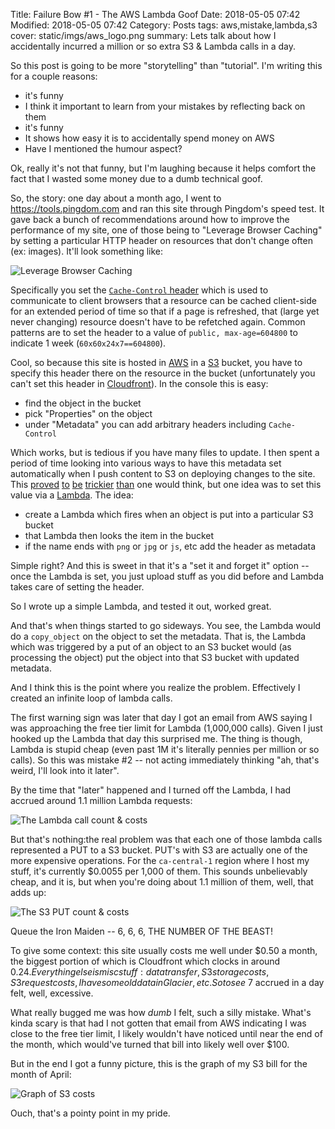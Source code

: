 Title: Failure Bow #1 - The AWS Lambda Goof
Date: 2018-05-05 07:42
Modified: 2018-05-05 07:42
Category: Posts
tags: aws,mistake,lambda,s3
cover: static/imgs/aws_logo.png
summary: Lets talk about how I accidentally incurred a million or so extra S3 & Lambda calls in a day.

So this post is going to be more "storytelling" than "tutorial".  I'm writing this for a
couple reasons:

* it's funny
* I think it important to learn from your mistakes by reflecting back on them
* it's funny
* It shows how easy it is to accidentally spend money on AWS
* Have I mentioned the humour aspect?

Ok, really it's not that funny, but I'm laughing because it helps comfort the fact
that I wasted some money due to a dumb technical goof.

So, the story: one day about a month ago, I went to <https://tools.pingdom.com> and
ran this site through Pingdom's speed test.  It gave back a bunch of recommendations
around how to improve the performance of my site, one of those being to "Leverage
Browser Caching" by setting a particular HTTP header on resources that don't change
often (ex: images).  It'll look something like:

![Leverage Browser Caching]({static}/static/imgs/pingdomcachewarning-fs8.png)

Specifically you set the
[`Cache-Control` header](https://developer.mozilla.org/en-US/docs/Web/HTTP/Headers/Cache-Control)
which is used to communicate to client browsers that a resource can be cached client-side
for an extended period of time so that if a page is refreshed, that (large yet
never changing) resource doesn't have to be refetched again.  Common patterns are to
set the header to a value of `public, max-age=604800` to indicate 1 week (`60x60x24x7==604800`).

Cool, so because this site is hosted in [AWS](https://aws.amazon.com/) in a
[S3](https://aws.amazon.com/s3/) bucket, you have to specify this header there on the resource
in the bucket (unfortunately you can't set this header in
[Cloudfront](https://aws.amazon.com/cloudfront/)).  In the console this is easy:

* find the object in the bucket
* pick "Properties" on the object
* under "Metadata" you can add arbitrary headers including `Cache-Control`

Which works, but is tedious if you have many files to update. I then spent a period of time
looking into various ways to have this metadata set automatically when I push content to
S3 on deploying changes to the site.  This
[proved](https://gist.github.com/shentonfreude/36d0910984cefd42ab503dba61ada049)
[to](https://stackoverflow.com/questions/35744029/accessing-meta-data-from-aws-s3-with-aws-lambda)
[be](https://www.bggofurther.com/2015/10/aws-update-massively-metadata-using-boto-python-on-multiple-s3-objects/)
[trickier](https://stackoverflow.com/questions/22501465/how-to-add-cache-control-in-aws-s3)
[than](https://github.com/aws/aws-cli/issues/652)
one would think,
but one idea was to set this value via a [Lambda](https://aws.amazon.com/lambda/).  The idea:

* create a Lambda which fires when an object is put into a particular S3 bucket
* that Lambda then looks the item in the bucket
* if the name ends with `png` or `jpg` or `js`, etc add the header as metadata

Simple right?  And this is sweet in that it's a "set it and forget it" option -- once the
Lambda is set, you just upload stuff as you did before and Lambda takes care of setting
the header.

So I wrote up a simple Lambda, and tested it out, worked great.

And that's when things started to go sideways.  You see, the Lambda would do a `copy_object`
on the object to set the metadata.  That is, the Lambda which was triggered by a put of an
object to an S3 bucket would (as processing the object) put the object into that S3 bucket
with updated metadata.

And I think this is the point where you realize the problem.  Effectively I created an
infinite loop of lambda calls.

The first warning sign was later that day I got an email from AWS saying I was approaching
the free tier limit for Lambda (1,000,000 calls).  Given I just hooked up the Lambda that
day this surprised me.  The thing is though, Lambda is stupid cheap (even past 1M it's
literally pennies per million or so calls).  So this was mistake #2 -- not acting immediately
thinking "ah, that's weird, I'll look into it later".

By the time that "later" happened and I turned off the Lambda, I had accrued around 1.1
million Lambda requests:

![The Lambda call count & costs]({static}/static/imgs/lambda_costs-fs8.png)

But that's nothing:the real problem was that each one of those lambda calls represented
a PUT to a S3 bucket.
PUT's with S3 are actually one of the more expensive operations.  For the `ca-central-1`
region where I host my stuff, it's currently $0.0055 per 1,000 of them.  This
sounds unbelievably cheap, and it is, but when you're doing about 1.1 million of
them, well, that adds up:

![The S3 PUT count & costs]({static}/static/imgs/s3_costs-fs8.png)

Queue the Iron Maiden -- 6, 6, 6, THE NUMBER OF THE BEAST!

To give some context: this site usually costs me well under $0.50 a month, the biggest portion of
which is Cloudfront which clocks in around $0.24.  Everything else is misc stuff: data
transfer, S3 storage costs, S3 request costs, I have some old data in Glacier, etc.  So to
see ~$7 accrued in a day felt, well, excessive.

What really bugged me was how *dumb* I felt, such a silly mistake.  What's kinda scary is
that had I not gotten that email from AWS indicating I was close to the free tier limit,
I likely wouldn't have noticed until near the end of the month, which would've turned that
bill into likely well over $100.

But in the end I got a funny picture, this is the graph of my S3 bill for the month of
April:

![Graph of S3 costs]({static}/static/imgs/s3costgraph-fs8.png)

Ouch, that's a pointy point in my pride.
